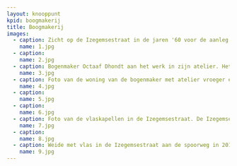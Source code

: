 ```yaml
---
layout: knooppunt
kpid: boogmakerij
title: Boogmakerij
images:
  - caption: Zicht op de Izegemsestraat in de jaren '60 voor de aanleg van de Driekoningenweg.
    name: 1.jpg
  - caption: 
    name: 2.jpg
  - caption: Bogenmaker Octaaf Dhondt aan het werk in zijn atelier. Het atelier stond naast de woning en werd verbouwd in 2007.
    name: 3.jpg
  - caption: Foto van de woning van de bogenmaker met atelier vroeger en nu.
    name: 4.jpg
  - caption: 
    name: 5.jpg
  - caption: 
    name: 6.jpg
  - caption: Foto van de vlaskapellen in de Izegemsestraat. De Izegemsestraat vroeger en nu.
    name: 7.jpg
  - caption: 
    name: 8.jpg
  - caption: Weide met vlas in de Izegemsestraat aan de spoorweg in 2016.
    name: 9.jpg
---
```

